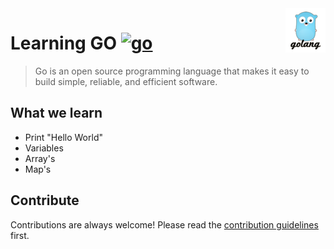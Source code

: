 <img src="golang.png" align="right" />

# Learning GO [![go](https://cdn.rawgit.com/sindresorhus/awesome/d7305f38d29fed78fa85652e3a63e154dd8e8829/media/badge.svg)](https://github.com/affankhan43/learn-python)
> Go is an open source programming language that makes it easy to build simple, reliable, and efficient software.

## What we learn 
- Print "Hello World"
- Variables
- Array's
- Map's

## Contribute

Contributions are always welcome!
Please read the [contribution guidelines](contributing.md) first.